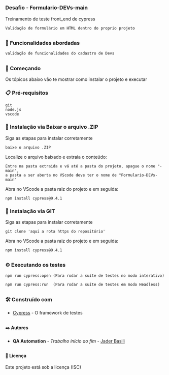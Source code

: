 # <h3> Desafio - Formulario-DEVs-main

Treinamento de teste front_end de cypress
```
Validação de formulário em HTML dentro do proprio projeto
```
## <h3> 📃 Funcionalidades abordadas
```
validação de funcionalidades do cadastro de Devs
```

## <h3> 🚀 Começando

Os tópicos abaixo vão te mostrar como instalar o projeto e executar

### <h3> 📋 Pré-requisitos
```
git
node.js
vscode
```
### <h3> 🔧 Instalação via Baixar o arquivo .ZIP

Siga as etapas para instalar corretamente

```
baixe o arquivo .ZIP
```
Localize o arquivo baixado e extraia o conteúdo:  
```
Entre na pasta extraida e vá até a pasta do projeto, apague o nome "-main", 
a pasta a ser aberta no VScode deve ter o nome de "Formulario-DEVs-main"
```
Abra no VScode a pasta raiz do projeto e em seguida:  
```
npm install cypress@9.4.1
```
  
### <h3> 🔧 Instalação via GIT

Siga as etapas para instalar corretamente

```
git clone 'aqui a rota https do repositório'
```
Abra no VScode a pasta raiz do projeto e em seguida:  
```
npm install cypress@9.4.1
```


## <h3> ⚙️ Executando os testes

```
npm run cypress:open (Para rodar a suíte de testes no modo interativo)
```
```
npm run cypress:run  (Para rodar a suíte de testes em modo Headless)
```

## <h3> 🛠️ Construído com
* [Cypress](https://docs.cypress.io/) - O framework de testes

## <h4> ✒️ Autores
* **QA Automation** - *Trabalho início ao fim* - [Jader Basili](https://github.com/jabasili)

## <h4> 📄 Licença
Este projeto está sob a licença (ISC)

